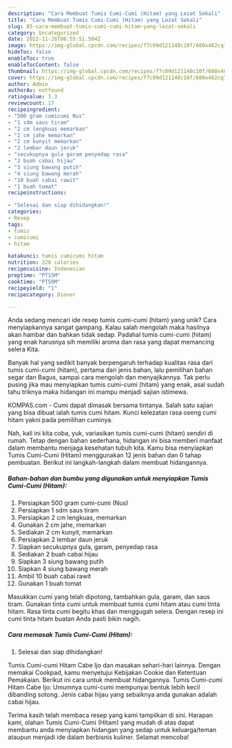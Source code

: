 ```yaml
---
description: "Cara Membuat Tumis Cumi-Cumi (Hitam) yang Lezat Sekali"
title: "Cara Membuat Tumis Cumi-Cumi (Hitam) yang Lezat Sekali"
slug: 85-cara-membuat-tumis-cumi-cumi-hitam-yang-lezat-sekali
category: Uncategorized
date: 2022-11-26T06:55:51.504Z
image: https://img-global.cpcdn.com/recipes/f7c09d121148c10f/680x482cq70/tumis-cumi-cumi-hitam-foto-resep-utama.jpg
hideToc: false
enableToc: true
enableTocContent: false
thumbnail: https://img-global.cpcdn.com/recipes/f7c09d121148c10f/680x482cq70/tumis-cumi-cumi-hitam-foto-resep-utama.jpg
cover: https://img-global.cpcdn.com/recipes/f7c09d121148c10f/680x482cq70/tumis-cumi-cumi-hitam-foto-resep-utama.jpg
author: Admin
authorAv: notfound
ratingvalue: 3.3
reviewcount: 17
recipeingredient:
- "500 gram cumicumi Nus"
- "1 sdm saus tiram"
- "2 cm lengkuas memarkan"
- "2 cm jahe memarkan"
- "2 cm kunyit memarkan"
- "2 lembar daun jeruk"
- "secukupnya gula garam penyedap rasa"
- "2 buah cabai hijau"
- "3 siung bawang putih"
- "4 siung bawang merah"
- "10 buah cabai rawit"
- "1 buah tomat"
recipeinstructions:

- "Selesai dan siap dihidangkan!"
categories:
- Resep
tags:
- tumis
- cumicumi
- hitam

katakunci: tumis cumicumi hitam 
nutrition: 228 calories
recipecuisine: Indonesian
preptime: "PT15M"
cooktime: "PT50M"
recipeyield: "1"
recipecategory: Dinner

---
```





Anda sedang mencari ide resep tumis cumi-cumi (hitam) yang unik? Cara menyiapkannya sangat gampang. Kalau salah mengolah maka hasilnya akan hambar dan bahkan tidak sedap. Padahal tumis cumi-cumi (hitam) yang enak harusnya sih memiliki aroma dan rasa yang dapat memancing selera Kita.





Banyak hal yang sedikit banyak berpengaruh terhadap kualitas rasa dari tumis cumi-cumi (hitam), pertama dari jenis bahan, lalu pemilihan bahan segar dan Bagus, sampai cara mengolah dan menyajikannya. Tak perlu pusing jika mau menyiapkan tumis cumi-cumi (hitam) yang enak,      asal sudah tahu triknya maka hidangan ini mampu menjadi sajian istimewa.














KOMPAS.com - Cumi dapat dimasak bersama tintanya. Salah satu sajian yang bisa dibuat ialah tumis cumi hitam. Kunci kelezatan rasa oseng cumi hitam yakni pada pemilihan cuminya.






Nah, kali ini kita coba, yuk, variasikan tumis cumi-cumi (hitam) sendiri di rumah. Tetap dengan bahan sederhana, hidangan ini bisa memberi manfaat dalam membantu menjaga kesehatan tubuh kita. Kamu bisa menyiapkan Tumis Cumi-Cumi (Hitam) menggunakan 12 jenis bahan dan 0 tahap pembuatan. Berikut ini langkah-langkah dalam membuat hidangannya.

<!--inarticleads1-->

##### Bahan-bahan dan bumbu yang digunakan untuk menyiapkan Tumis Cumi-Cumi (Hitam):

1. Persiapkan 500 gram cumi-cumi (Nus)
1. Persiapkan 1 sdm saus tiram
1. Persiapkan 2 cm lengkuas, memarkan
1. Gunakan 2 cm jahe, memarkan
1. Sediakan 2 cm kunyit, memarkan
1. Persiapkan 2 lembar daun jeruk
1. Siapkan secukupnya gula, garam, penyedap rasa
1. Sediakan 2 buah cabai hijau
1. Siapkan 3 siung bawang putih
1. Siapkan 4 siung bawang merah
1. Ambil 10 buah cabai rawit
1. Gunakan 1 buah tomat


Masukkan cumi yang telah dipotong, tambahkan gula, garam, dan saus tiram. Gunakan tinta cumi untuk membuat tumis cumi hitam atau cumi tinta hitam. Rasa tinta cumi begitu khas dan menggugah selera. Dengan resep ini cumi tinta hitam buatan Anda pasti bikin nagih. 

<!--inarticleads2-->

##### Cara memasak Tumis Cumi-Cumi (Hitam):


1. Selesai dan siap dihidangkan!

Tumis Cumi-cumi Hitam Cabe Ijo dan masakan sehari-hari lainnya. Dengan memakai Cookpad, kamu menyetujui Kebijakan Cookie dan Ketentuan Pemakaian. Berikut ini cara untuk membuat hidangannya. Tumis Cumi-cumi Hitam Cabe Ijo: Umumnya cumi-cumi mempunyai bentuk lebih kecil dibanding sotong. Jenis cabai hijau yang sebaiknya anda gunakan adalah cabai hijau. 

Terima kasih telah membaca resep yang kami tampilkan di sini. Harapan kami, olahan Tumis Cumi-Cumi (Hitam) yang mudah di atas dapat membantu anda menyiapkan hidangan yang sedap untuk keluarga/teman ataupun menjadi ide dalam berbisnis kuliner. Selamat mencoba!
